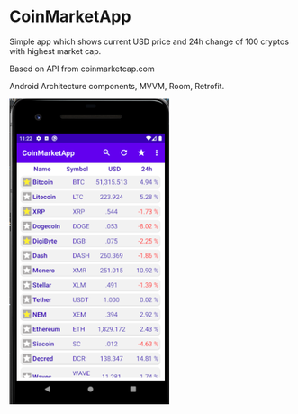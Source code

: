 # CoinMarketApp

Simple app which shows current USD price and 24h change of 100 cryptos with highest market cap.

Based on API from coinmarketcap.com

Android Architecture components, MVVM, Room, Retrofit.



![Screenshoto](https://github.com/pawel-hn/CoinMarketApp/blob/master/coinapp.PNG)
